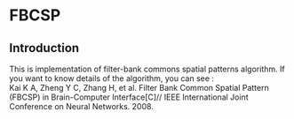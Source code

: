 FBCSP
====
Introduction
-------

This is implementation of filter-bank commons spatial patterns algorithm. If you want to know details of the algorithm, you can see :  
Kai K A, Zheng Y C, Zhang H, et al. Filter Bank Common Spatial Pattern (FBCSP) in Brain-Computer Interface[C]// IEEE International Joint Conference on Neural Networks. 2008.

